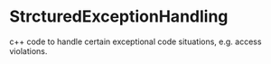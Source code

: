 # StrcturedExceptionHandling
c++ code to handle certain exceptional code situations, e.g. access violations.
